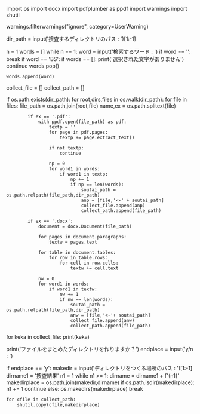 import os 
import docx
import pdfplumber as ppdf
import warnings
import shutil

warnings.filterwarnings("ignore", category=UserWarning)


dir_path = input('捜査するディレクトリのパス : ')[1:-1]

n = 1
words = []
while n == 1:
    word = input('検索するワード : ')
    if word == '':
        break
    if word == 'BS':
        if words == []:
            print('選択された文字がありません')
            continue
        words.pop()

    words.append(word)

collect_file = []
collect_path = []

if os.path.exists(dir_path):
    for root,dirs,files in os.walk(dir_path):
        for file in files:
            file_path = os.path.join(root,file)
            name,ex = os.path.splitext(file)

            if ex == '.pdf':
                with ppdf.open(file_path) as pdf:
                    textp = ''
                    for page in pdf.pages:
                        textp += page.extract_text()

                    if not textp:
                        continue

                    np = 0
                    for word1 in words:
                        if word1 in textp:
                            np += 1
                            if np == len(words):
                                soutai_path = os.path.relpath(file_path,dir_path)
                                anp = [file,'<-' + soutai_path]
                                collect_file.append(anp)
                                collect_path.append(file_path)

            if ex == '.docx':
                document = docx.Document(file_path)
                
                for pages in document.paragraphs:
                    textw = pages.text
                
                for table in document.tables:
                    for row in table.rows:
                        for cell in row.cells:
                            textw += cell.text

                nw = 0
                for word1 in words:
                    if word1 in textw:
                        nw += 1
                        if nw == len(words):
                            soutai_path = os.path.relpath(file_path,dir_path)
                            anw = [file,'<-'+ soutai_path]
                            collect_file.append(anw)
                            collect_path.append(file_path)



for keka in collect_file:
    print(keka)

print('ファイルをまとめたディレクトリを作りますか？')
endplace = input('y/n : ')

if endplace == 'y':
    makedir = input('ディレクトリをつくる場所のパス : ')[1:-1]
    dirname1 = '捜査結果'
    n1 = 1
    while n1 >= 1:
        dirname = dirname1 + f'{n1}'
        makedirplace = os.path.join(makedir,dirname)
        if os.path.isdir(makedirplace):
            n1 += 1
            continue
        else:
            os.makedirs(makedirplace)
            break

    for cfile in collect_path:
        shutil.copy(cfile,makedirplace)

